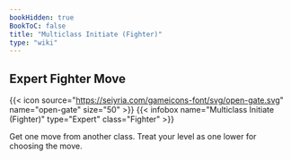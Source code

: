 ```yaml
---
bookHidden: true
BookToC: false
title: "Multiclass Initiate (Fighter)"
type: "wiki"
---
```

## Expert Fighter Move
{{< icon source="https://seiyria.com/gameicons-font/svg/open-gate.svg" name="open-gate" size="50" >}}
{{< infobox name="Multiclass Initiate (Fighter)" type="Expert" class="Fighter" >}}

Get one move from another class. Treat your level as one lower for choosing the move.